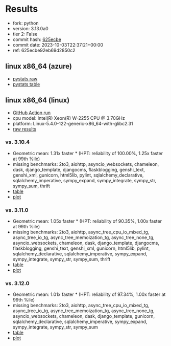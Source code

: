# Results

- fork: python
- version: 3.13.0a0
- tier 2: False
- commit hash: [625ecbe](https://github.com/python/cpython/commit/625ecbe)
- commit date: 2023-10-03T22:37:21+00:00
- ref: 625ecbe92eb69d2850c2

## linux x86_64 (azure)

- [pystats raw](bm-20231003-azure-x86_64-python-625ecbe92eb69d2850c2-3.13.0a0-625ecbe-pystats.json)
- [pystats table](bm-20231003-azure-x86_64-python-625ecbe92eb69d2850c2-3.13.0a0-625ecbe-pystats.md)

## linux x86_64 (linux)

- [GitHub Action run](https://github.com/faster-cpython/benchmarking/actions/runs/6399914137)
- cpu model: Intel(R) Xeon(R) W-2255 CPU @ 3.70GHz
- platform: Linux-5.4.0-122-generic-x86_64-with-glibc2.31
- [raw results](bm-20231003-linux-x86_64-python-625ecbe92eb69d2850c2-3.13.0a0-625ecbe.json)

### vs. 3.10.4

- Geometric mean: 1.31x faster \* (HPT: reliability of 100.00%, 1.25x faster at 99th %ile)
- missing benchmarks: 2to3, aiohttp, asyncio_websockets, chameleon, dask, django_template, djangocms, flaskblogging, genshi_text, genshi_xml, gunicorn, html5lib, pylint, sqlalchemy_declarative, sqlalchemy_imperative, sympy_expand, sympy_integrate, sympy_str, sympy_sum, thrift
- [table](bm-20231003-linux-x86_64-python-625ecbe92eb69d2850c2-3.13.0a0-625ecbe-vs-3.10.4.md)
- [plot](bm-20231003-linux-x86_64-python-625ecbe92eb69d2850c2-3.13.0a0-625ecbe-vs-3.10.4.png)

### vs. 3.11.0

- Geometric mean: 1.05x faster \* (HPT: reliability of 90.35%, 1.00x faster at 99th %ile)
- missing benchmarks: 2to3, aiohttp, async_tree_cpu_io_mixed_tg, async_tree_io_tg, async_tree_memoization_tg, async_tree_none_tg, asyncio_websockets, chameleon, dask, django_template, djangocms, flaskblogging, genshi_text, genshi_xml, gunicorn, html5lib, pylint, sqlalchemy_declarative, sqlalchemy_imperative, sympy_expand, sympy_integrate, sympy_str, sympy_sum, thrift
- [table](bm-20231003-linux-x86_64-python-625ecbe92eb69d2850c2-3.13.0a0-625ecbe-vs-3.11.0.md)
- [plot](bm-20231003-linux-x86_64-python-625ecbe92eb69d2850c2-3.13.0a0-625ecbe-vs-3.11.0.png)

### vs. 3.12.0

- Geometric mean: 1.01x faster \* (HPT: reliability of 97.34%, 1.00x faster at 99th %ile)
- missing benchmarks: 2to3, aiohttp, async_tree_cpu_io_mixed_tg, async_tree_io_tg, async_tree_memoization_tg, async_tree_none_tg, asyncio_websockets, chameleon, dask, django_template, gunicorn, sqlalchemy_declarative, sqlalchemy_imperative, sympy_expand, sympy_integrate, sympy_str, sympy_sum
- [table](bm-20231003-linux-x86_64-python-625ecbe92eb69d2850c2-3.13.0a0-625ecbe-vs-3.12.0.md)
- [plot](bm-20231003-linux-x86_64-python-625ecbe92eb69d2850c2-3.13.0a0-625ecbe-vs-3.12.0.png)

